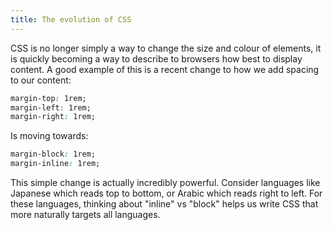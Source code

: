 ```yaml
---
title: The evolution of CSS
---
```


CSS is no longer simply a way to change the size and colour of elements, it is quickly becoming a way to describe to browsers how best to display content. A good example of this is a recent change to how we add spacing to our content:

```css
margin-top: 1rem;
margin-left: 1rem;
margin-right: 1rem;
```

Is moving towards:

```css
margin-block: 1rem;
margin-inline: 1rem;
```

This simple change is actually incredibly powerful. Consider languages like Japanese which reads top to bottom, or Arabic which reads right to left. For these languages, thinking about "inline" vs "block" helps us write CSS that more naturally targets all languages.
